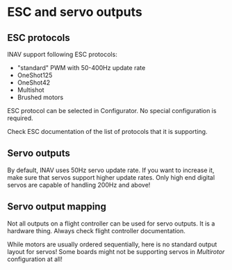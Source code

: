 # ESC and servo outputs

## ESC protocols

INAV support following ESC protocols:

* "standard" PWM with 50-400Hz update rate
* OneShot125
* OneShot42
* Multishot
* Brushed motors

ESC protocol can be selected in Configurator. No special configuration is required.

Check ESC documentation of the list of protocols that it is supporting.

## Servo outputs

By default, INAV uses 50Hz servo update rate. If you want to increase it, make sure that servos support
higher update rates. Only high end digital servos are capable of handling 200Hz and above!

## Servo output mapping

Not all outputs on a flight controller can be used for servo outputs. It is a hardware thing. Always check flight controller documentation. 

While motors are usually ordered sequentially, here is no standard output layout for servos! Some boards might not be supporting servos in _Multirotor_ configuration at all!